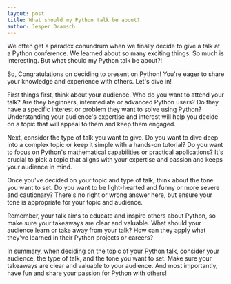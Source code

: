 ```yaml
---
layout: post
title: What should my Python talk be about?
author: Jesper Dramsch
---
```


We often get a paradox conundrum when we finally decide to give a talk at a Python conference. We learned about so many exciting things. So much is interesting. But what should my Python talk be about?!

So, Congratulations on deciding to present on Python! You're eager to share your knowledge and experience with others. Let's dive in!

First things first, think about your audience. Who do you want to attend your talk? Are they beginners, intermediate or advanced Python users? Do they have a specific interest or problem they want to solve using Python? Understanding your audience's expertise and interest will help you decide on a topic that will appeal to them and keep them engaged.

Next, consider the type of talk you want to give. Do you want to dive deep into a complex topic or keep it simple with a hands-on tutorial? Do you want to focus on Python's mathematical capabilities or practical applications? It's crucial to pick a topic that aligns with your expertise and passion and keeps your audience in mind.

Once you've decided on your topic and type of talk, think about the tone you want to set. Do you want to be light-hearted and funny or more severe and cautionary? There's no right or wrong answer here, but ensure your tone is appropriate for your topic and audience.

Remember, your talk aims to educate and inspire others about Python, so make sure your takeaways are clear and valuable. What should your audience learn or take away from your talk? How can they apply what they've learned in their Python projects or careers?

In summary, when deciding on the topic of your Python talk, consider your audience, the type of talk, and the tone you want to set. Make sure your takeaways are clear and valuable to your audience. And most importantly, have fun and share your passion for Python with others!
